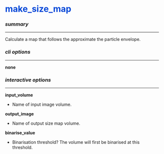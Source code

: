 # <span style="color: #0048d8">**make_size_map**</span>

### *summary*
---

Calculate a map that follows the approximate the particle envelope.

### *cli options*
---

**none**

### *interactive options*
---

**input_volume**	

+ Name of input image volume.

**output_image**	

+ Name of output size map volume.

**binarise_value** 

+ Binarisation threshold? The volume will first be binarised at this threshold.
